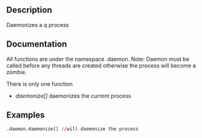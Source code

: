 ## Description

Daemonizes a q process

## Documentation

All functions are under the namespace .daemon.  Note: Daemon must be called before any threads are created otherwise the process will become a zombie.

There is only one function
* _daemonize[]_ daemonizes the current process

## Examples

```q
.daemon.daemonize[] //will daemonize the process